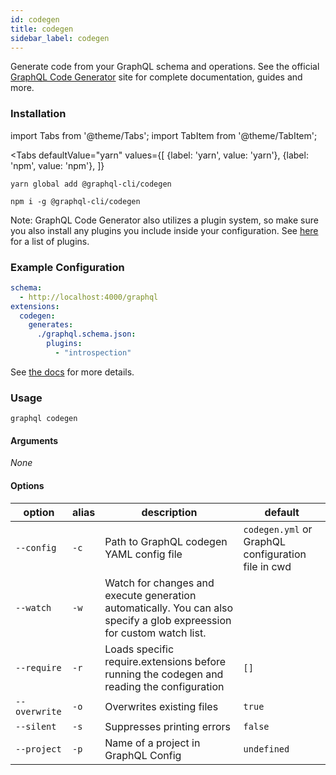 ```yaml
---
id: codegen
title: codegen
sidebar_label: codegen
---
```


Generate code from your GraphQL schema and operations. See the official [GraphQL Code Generator](https://graphql-code-generator.com/) site for complete documentation, guides and more.

### Installation

import Tabs from '@theme/Tabs';
import TabItem from '@theme/TabItem';

<Tabs
  defaultValue="yarn"
  values={[
    {label: 'yarn', value: 'yarn'},
    {label: 'npm', value: 'npm'},
  ]}
>
  <TabItem value="yarn">

  ```
  yarn global add @graphql-cli/codegen
  ```

  </TabItem>

  <TabItem value="npm">

  ```
  npm i -g @graphql-cli/codegen
  ```

  </TabItem>
</Tabs>

Note: GraphQL Code Generator also utilizes a plugin system, so make sure you also install any plugins you include inside your configuration. See [here](https://graphql-code-generator.com/docs/plugins/index) for a list of plugins.

### Example Configuration

```yml
schema:
  - http://localhost:4000/graphql
extensions:
  codegen:
    generates:
      ./graphql.schema.json:
        plugins:
          - "introspection"
```

See [the docs](https://graphql-code-generator.com/docs/getting-started/codegen-config) for more details.

### Usage

```
graphql codegen
```

#### Arguments

*None*

#### Options

| option | alias | description | default |
| --- | --- | --- | --- |
| `--config` | `-c` | Path to GraphQL codegen YAML config file | `codegen.yml` or GraphQL configuration file in cwd |
| `--watch` | `-w` | Watch for changes and execute generation automatically. You can also specify a glob expreession for custom watch list. |   |
| `--require` | `-r` | Loads specific require.extensions before running the codegen and reading the configuration | `[]` |
| `--overwrite` | `-o` | Overwrites existing files | `true` |
| `--silent` | `-s` | Suppresses printing errors | `false` |
| `--project` | `-p` | Name of a project in GraphQL Config | `undefined` |